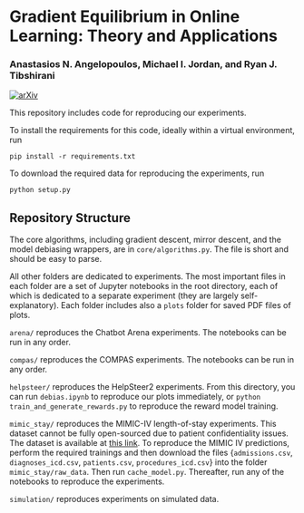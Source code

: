 # Gradient Equilibrium in Online Learning: Theory and Applications
### Anastasios N. Angelopoulos, Michael I. Jordan, and Ryan J. Tibshirani
[![arXiv](https://img.shields.io/badge/arXiv-1234.56789-b31b1b.svg?style=for-the-badge)](https://arxiv.org/abs/1234.56789)

This repository includes code for reproducing our experiments.

To install the requirements for this code, ideally within a virtual environment, run
```
pip install -r requirements.txt
```

To download the required data for reproducing the experiments, run
```
python setup.py
```

## Repository Structure

The core algorithms, including gradient descent, mirror descent, and the model debiasing wrappers, are in `core/algorithms.py`. The file is short and should be easy to parse.

All other folders are dedicated to experiments. The most important files in each folder are a set of Jupyter notebooks in the root directory, each of which is dedicated to a separate experiment (they are largely self-explanatory). Each folder includes also a `plots` folder for saved PDF files of plots. 

`arena/` reproduces the Chatbot Arena experiments. The notebooks can be run in any order.

`compas/` reproduces the COMPAS experiments. The notebooks can be run in any order.

`helpsteer/` reproduces the HelpSteer2 experiments. From this directory, you can run `debias.ipynb` to reproduce our plots immediately, or `python train_and_generate_rewards.py` to reproduce the reward model training.

`mimic_stay/` reproduces the MIMIC-IV length-of-stay experiments. This dataset cannot be fully open-sourced due to patient confidentiality issues. The dataset is available at [this link](https://physionet.org/content/mimiciv/3.1/). To reproduce the MIMIC IV predictions, perform the required trainings and then download the files {`admissions.csv`, `diagnoses_icd.csv`, `patients.csv`, `procedures_icd.csv`} into the folder `mimic_stay/raw_data`. Then run `cache_model.py`. Thereafter, run any of the notebooks to reproduce the experiments.

`simulation/` reproduces experiments on simulated data.
